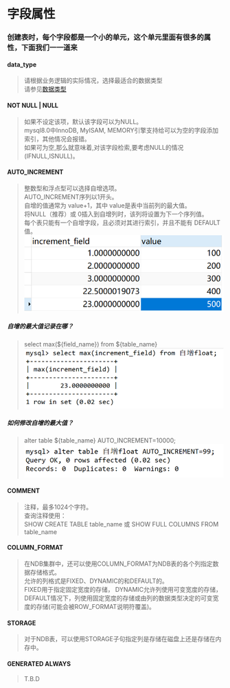# 字段属性

### 创建表时，每个字段都是一个小的单元，这个单元里面有很多的属性，下面我们一一道来


#### data_type
> 请根据业务逻辑的实际情况，选择最适合的数据类型  
> 请参见[数据类型](https://github.com/VVFIIT/mysql-tutorial/blob/master/Lession2/2.2-数据类型.md#数据类型-1)

#### NOT NULL | NULL
> 如果不设定该项，默认该字段可以为NULL。  
> mysql8.0中InnoDB, MyISAM,  MEMORY引擎支持给可以为空的字段添加索引，其他情况会报错。  
> 如果可为空,那么就意味着,对该字段检索,要考虑NULL的情况(IFNULL,ISNULL)。

#### AUTO_INCREMENT
> 整数型和浮点型可以选择自增选项。  
> AUTO_INCREMENT序列以1开头。  
> 自增的值通常为 value+1，其中 value是表中当前列的最大值。  
> 将NULL（推荐）或 0插入到自增列时，该列将设置为下一个序列值。  
> 每个表只能有一个自增字段，且必须对其进行索引，并且不能有 DEFAULT值。  
> ![浮点型自增演示][img_float_increment]  

##### 自增的最大值记录在哪？
> select max(${field_name}) from ${table_name}
> ![查询自增最大值][img_max_increment]  

##### 如何修改自增的最大值？
> alter table ${table_name} AUTO_INCREMENT=10000;
> ![修改自增最大值][img_modify_max_increment]  

[img_float_increment]:https://github.com/VVFIIT/mysql-tutorial/blob/master/Z/image/Lession2/2.3-1.png

[img_max_increment]:https://github.com/VVFIIT/mysql-tutorial/blob/master/Z/image/Lession2/2.3-2.png

[img_modify_max_increment]:https://github.com/VVFIIT/mysql-tutorial/blob/master/Z/image/Lession2/2.3-3.png

#### COMMENT
> 注释，最多1024个字符。  
> 查询注释使用：  
> SHOW CREATE TABLE table_name  或  SHOW FULL COLUMNS FROM table_name

#### COLUMN_FORMAT
> 在NDB集群中，还可以使用COLUMN_FORMAT为NDB表的各个列指定数据存储格式。  
> 允许的列格式是FIXED、DYNAMIC的和DEFAULT的。  
> FIXED用于指定固定宽度的存储，
> DYNAMIC允许列使用可变宽度的存储，  
> DEFAULT情况下，列使用固定宽度的存储或由列的数据类型决定的可变宽度的存储(可能会被ROW_FORMAT说明符覆盖)。

#### STORAGE
> 对于NDB表，可以使用STORAGE子句指定列是存储在磁盘上还是存储在内存中。  


#### GENERATED ALWAYS
> T.B.D
